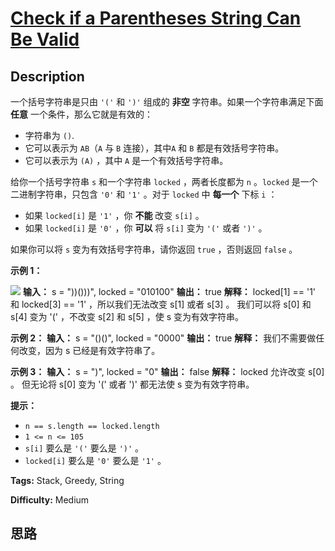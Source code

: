 # [Check if a Parentheses String Can Be Valid][title]

## Description

一个括号字符串是只由 `'('` 和 `')'` 组成的  **非空**  字符串。如果一个字符串满足下面 **任意**  一个条件，那么它就是有效的：

  * 字符串为 `()`.
  * 它可以表示为 `AB`（`A` 与 `B` 连接），其中`A` 和 `B` 都是有效括号字符串。
  * 它可以表示为 `(A)` ，其中 `A` 是一个有效括号字符串。

给你一个括号字符串 `s` 和一个字符串 `locked` ，两者长度都为 `n` 。`locked` 是一个二进制字符串，只包含 `'0'` 和
`'1'` 。对于 `locked` 中  **每一个**  下标 `i` ：

  * 如果 `locked[i]` 是 `'1'` ，你 **不能**  改变 `s[i]` 。
  * 如果 `locked[i]` 是 `'0'` ，你  **可以**  将 `s[i]` 变为 `'('` 或者 `')'` 。

如果你可以将 `s` 变为有效括号字符串，请你返回 `true` ，否则返回 `false` 。



**示例 1：**

![](https://assets.leetcode.com/uploads/2021/11/06/eg1.png)
            **输入：** s = "))()))", locked = "010100"    **输出：** true    **解释：** locked[1] == '1' 和 locked[3] == '1' ，所以我们无法改变 s[1] 或者 s[3] 。    我们可以将 s[0] 和 s[4] 变为 '(' ，不改变 s[2] 和 s[5] ，使 s 变为有效字符串。

**示例 2：**
            **输入：** s = "()()", locked = "0000"    **输出：** true    **解释：** 我们不需要做任何改变，因为 s 已经是有效字符串了。    

**示例 3：**
            **输入：** s = ")", locked = "0"    **输出：** false    **解释：** locked 允许改变 s[0] 。    但无论将 s[0] 变为 '(' 或者 ')' 都无法使 s 变为有效字符串。    



**提示：**

  * `n == s.length == locked.length`
  * `1 <= n <= 105`
  * `s[i]` 要么是 `'('` 要么是 `')'` 。
  * `locked[i]` 要么是 `'0'` 要么是 `'1'` 。


**Tags:** Stack, Greedy, String

**Difficulty:** Medium

## 思路

[title]: https://leetcode-cn.com/problems/check-if-a-parentheses-string-can-be-valid
